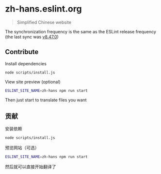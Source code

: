 # zh-hans.eslint.org

> Simplified Chinese website

The synchronization frequency is the same as the ESLint release frequency (the last sync was [v8.47.0](https://github.com/eslint/eslint/tree/v8.47.0))

## Contribute

Install dependencies

```sh
node scripts/install.js
```

View site preview (optional)

```sh
ESLINT_SITE_NAME=zh-hans npm run start
```

Then just start to translate files you want

## 贡献

安装依赖

```sh
node scripts/install.js
```

预览网站（可选）

```sh
ESLINT_SITE_NAME=zh-hans npm run start
```

然后就可以直接开始翻译了
